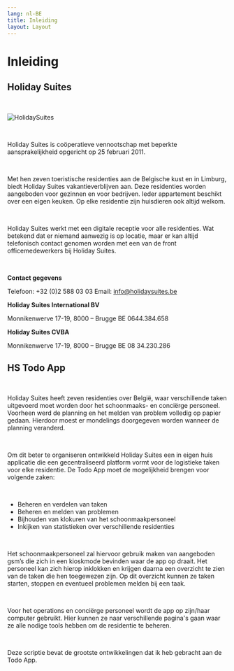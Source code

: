 ```yaml
---
lang: nl-BE
title: Inleiding
layout: Layout
---
```


# Inleiding

## Holiday Suites

<br>

![HolidaySuites](/img/Holidaysuites-logo.svg)

<br>

Holiday Suites is coöperatieve vennootschap met beperkte aansprakelijkheid opgericht op 25 februari 2011. 

<br>

Met hen zeven toeristische residenties aan de Belgische kust en in Limburg, biedt Holiday Suites vakantieverblijven aan. Deze residenties worden aangeboden voor gezinnen en voor bedrijven. Ieder appartement beschikt over een eigen keuken. Op elke residentie zijn huisdieren ook altijd welkom.

<br>

Holiday Suites werkt met een digitale receptie voor alle residenties. Wat betekend dat er niemand aanwezig is op locatie, maar er kan altijd telefonisch contact genomen worden met een van de front officemedewerkers bij Holiday Suites. 

<br>

<GridContainer cols="3" gap="10px">
<div>

**Contact gegevens**

Telefoon: +32 (0)2 588 03 03
Email:  info@holidaysuites.be
</div>

<div>

**Holiday Suites International BV**

Monnikenwerve 17-19, 8000 – Brugge BE 0644.384.658
</div>

<div>

**Holiday Suites CVBA**

Monnikenwerve 17-19, 8000 – Brugge BE 08 34.230.286
</div>
</GridCOntainer>

## HS Todo App
<br>

Holiday Suites heeft zeven residenties over België, waar verschillende taken uitgevoerd moet worden door het schoonmaaks- en conciërge personeel. Voorheen werd de planning en het melden van problem volledig op papier gedaan. Hierdoor moest er mondelings doorgegeven worden wanneer de planning veranderd.

<br>

Om dit beter te organiseren ontwikkeld Holiday Suites een in eigen huis applicatie die een gecentraliseerd platform vormt voor de logistieke taken voor elke residentie. De Todo App moet de mogelijkheid brengen voor volgende zaken: 

<br>

- Beheren en verdelen van taken 
- Beheren en melden van problemen 
- Bijhouden van klokuren van het schoonmaakpersoneel 
- Inkijken van statistieken over verschillende residenties 

<br>

Het schoonmaakpersoneel zal hiervoor gebruik maken van aangeboden gsm’s die zich in een kioskmode bevinden waar de app op draait. Het personeel kan zich hierop inklokken en krijgen daarna een overzicht te zien van de taken die hen toegewezen zijn. Op dit overzicht kunnen ze taken starten, stoppen en eventueel problemen melden bij een taak. 

<br>

Voor het operations en conciërge personeel wordt de app op zijn/haar computer gebruikt. Hier kunnen ze naar verschillende pagina's gaan waar ze alle nodige tools hebben om de residentie te beheren. 

<br>

Deze scriptie bevat de grootste ontwikkelingen dat ik heb gebracht aan de Todo App.
